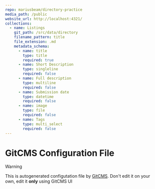 ```yaml
---
repo: mariusbeam/directory-practice
media_path: /public
website_url: http://localhost:4321/
collections:
  - name: Listings
    git_path: /src/data/directory
    filename_pattern: title
    file_extension: .md
    metadata_schema:
      - name: title
        type: title
        required: true
      - name: Short Description
        type: singleline
        required: false
      - name: Full description
        type: multiline
        required: false
      - name: Submission date
        type: datetime
        required: false
      - name: image
        type: file
        required: false
      - name: Tags
        type: multi_select
        required: false
---
```

# GitCMS Configuration File
> [!WARNING]
> This is autogenerated configutation file by [GitCMS](https://gitcms.blog). Don't edit it on your own, edit it **only** using GitCMS UI
